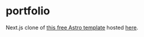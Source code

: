 # portfolio
Next.js clone of [this free Astro template](https://astro.build/themes/details/portfolio/) hosted [here](https://austinhenrie.com).